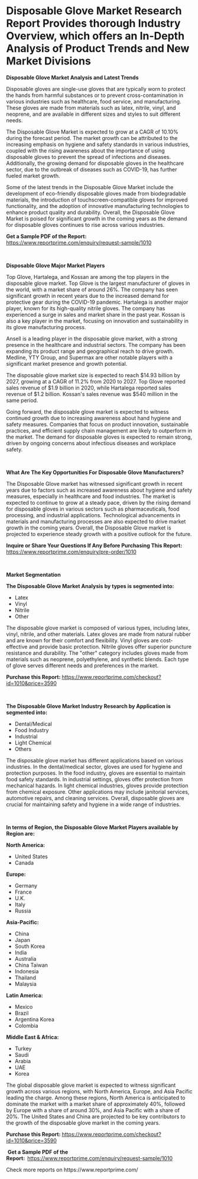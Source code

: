 <p><h1>Disposable Glove Market Research Report Provides thorough Industry Overview, which offers an In-Depth Analysis of Product Trends and New Market Divisions</h1></p><p><strong>Disposable Glove Market Analysis and Latest Trends</strong></p>
<p><p>Disposable gloves are single-use gloves that are typically worn to protect the hands from harmful substances or to prevent cross-contamination in various industries such as healthcare, food service, and manufacturing. These gloves are made from materials such as latex, nitrile, vinyl, and neoprene, and are available in different sizes and styles to suit different needs.</p><p>The Disposable Glove Market is expected to grow at a CAGR of 10.10% during the forecast period. The market growth can be attributed to the increasing emphasis on hygiene and safety standards in various industries, coupled with the rising awareness about the importance of using disposable gloves to prevent the spread of infections and diseases. Additionally, the growing demand for disposable gloves in the healthcare sector, due to the outbreak of diseases such as COVID-19, has further fueled market growth.</p><p>Some of the latest trends in the Disposable Glove Market include the development of eco-friendly disposable gloves made from biodegradable materials, the introduction of touchscreen-compatible gloves for improved functionality, and the adoption of innovative manufacturing technologies to enhance product quality and durability. Overall, the Disposable Glove Market is poised for significant growth in the coming years as the demand for disposable gloves continues to rise across various industries.</p></p>
<p><strong>Get a Sample PDF of the Report:&nbsp;</strong> <a href="https://www.reportprime.com/enquiry/request-sample/1010">https://www.reportprime.com/enquiry/request-sample/1010</a></p>
<p>&nbsp;</p>
<p><strong>Disposable Glove Major Market Players</strong></p>
<p><p>Top Glove, Hartalega, and Kossan are among the top players in the disposable glove market. Top Glove is the largest manufacturer of gloves in the world, with a market share of around 26%. The company has seen significant growth in recent years due to the increased demand for protective gear during the COVID-19 pandemic. Hartalega is another major player, known for its high-quality nitrile gloves. The company has experienced a surge in sales and market share in the past year. Kossan is also a key player in the market, focusing on innovation and sustainability in its glove manufacturing process.</p><p>Ansell is a leading player in the disposable glove market, with a strong presence in the healthcare and industrial sectors. The company has been expanding its product range and geographical reach to drive growth. Medline, YTY Group, and Supermax are other notable players with a significant market presence and growth potential.</p><p>The disposable glove market size is expected to reach $14.93 billion by 2027, growing at a CAGR of 11.2% from 2020 to 2027. Top Glove reported sales revenue of $1.9 billion in 2020, while Hartalega reported sales revenue of $1.2 billion. Kossan's sales revenue was $540 million in the same period.</p><p>Going forward, the disposable glove market is expected to witness continued growth due to increasing awareness about hand hygiene and safety measures. Companies that focus on product innovation, sustainable practices, and efficient supply chain management are likely to outperform in the market. The demand for disposable gloves is expected to remain strong, driven by ongoing concerns about infectious diseases and workplace safety.</p></p>
<p>&nbsp;</p>
<p><strong>What Are The Key Opportunities For Disposable Glove Manufacturers?</strong></p>
<p><p>The Disposable Glove market has witnessed significant growth in recent years due to factors such as increased awareness about hygiene and safety measures, especially in healthcare and food industries. The market is expected to continue to grow at a steady pace, driven by the rising demand for disposable gloves in various sectors such as pharmaceuticals, food processing, and industrial applications. Technological advancements in materials and manufacturing processes are also expected to drive market growth in the coming years. Overall, the Disposable Glove market is projected to experience steady growth with a positive outlook for the future.</p></p>
<p><strong>Inquire or Share Your Questions If Any Before Purchasing This Report:</strong> <a href="https://www.reportprime.com/enquiry/pre-order/1010">https://www.reportprime.com/enquiry/pre-order/1010</a></p>
<p>&nbsp;</p>
<p><strong>Market Segmentation</strong></p>
<p><strong>The Disposable Glove Market Analysis by types is segmented into:</strong></p>
<p><ul><li>Latex</li><li>Vinyl</li><li>Nitrile</li><li>Other</li></ul></p>
<p><p>The disposable glove market is composed of various types, including latex, vinyl, nitrile, and other materials. Latex gloves are made from natural rubber and are known for their comfort and flexibility. Vinyl gloves are cost-effective and provide basic protection. Nitrile gloves offer superior puncture resistance and durability. The "other" category includes gloves made from materials such as neoprene, polyethylene, and synthetic blends. Each type of glove serves different needs and preferences in the market.</p></p>
<p><strong>Purchase this Report:&nbsp;</strong><a href="https://www.reportprime.com/checkout?id=1010&price=3590">https://www.reportprime.com/checkout?id=1010&price=3590</a></p>
<p>&nbsp;</p>
<p><strong>The Disposable Glove Market Industry Research by Application is segmented into:</strong></p>
<p><ul><li>Dental/Medical</li><li>Food Industry</li><li>Industrial</li><li>Light Chemical</li><li>Others</li></ul></p>
<p><p>The disposable glove market has different applications based on various industries. In the dental/medical sector, gloves are used for hygiene and protection purposes. In the food industry, gloves are essential to maintain food safety standards. In industrial settings, gloves offer protection from mechanical hazards. In light chemical industries, gloves provide protection from chemical exposure. Other applications may include janitorial services, automotive repairs, and cleaning services. Overall, disposable gloves are crucial for maintaining safety and hygiene in a wide range of industries.</p></p>
<p>&nbsp;</p>
<p><strong>In terms of Region, the Disposable Glove Market Players available by Region are:</strong></p>
<p>
    <p> <strong> North America: </strong>
        <ul>
            <li>United States</li>
            <li>Canada</li>
        </ul>
        </p> 
    <p> <strong> Europe: </strong>
        <ul>
            <li>Germany</li>
            <li>France</li>
            <li>U.K.</li>
            <li>Italy</li>
            <li>Russia</li>
        </ul>
        </p> 
    <p> <strong> Asia-Pacific: </strong>
        <ul>
            <li>China</li>
            <li>Japan</li>
            <li>South Korea</li>
            <li>India</li>
            <li>Australia</li>
            <li>China Taiwan</li>
            <li>Indonesia</li>
            <li>Thailand</li>
            <li>Malaysia</li>
        </ul>
        </p> 
    <p> <strong> Latin America: </strong>
        <ul>
            <li>Mexico</li>
            <li>Brazil</li>
            <li>Argentina Korea</li>
            <li>Colombia</li>
        </ul>
        </p> 
    <p> <strong> Middle East & Africa: </strong>
        <ul>
            <li>Turkey</li>
            <li>Saudi</li>
            <li>Arabia</li>
            <li>UAE</li>
            <li>Korea</li>
        </ul>
    </p>
    </p>
<p><p>The global disposable glove market is expected to witness significant growth across various regions, with North America, Europe, and Asia Pacific leading the charge. Among these regions, North America is anticipated to dominate the market with a market share of approximately 40%, followed by Europe with a share of around 30%, and Asia Pacific with a share of 20%. The United States and China are projected to be key contributors to the growth of the disposable glove market in the coming years.</p></p>
<p><strong>Purchase this Report: </strong><a href="https://www.reportprime.com/checkout?id=1010&price=3590">https://www.reportprime.com/checkout?id=1010&price=3590</a></p>
<p>&nbsp;<strong>Get a Sample PDF of the Report:&nbsp;&nbsp;</strong><a href="https://www.reportprime.com/enquiry/request-sample/1010">https://www.reportprime.com/enquiry/request-sample/1010</a></p>
<p><strong></strong></p>
<p>Check more reports on https://www.reportprime.com/</p>